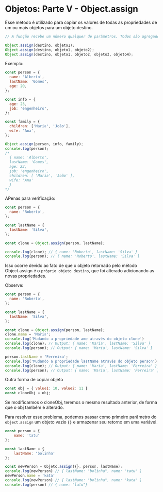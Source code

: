 # Objetos: Parte V - Object.assign
Esse método é utilizado para copiar os valores de todas as propriedades de um ou mais objetos para um objeto destino.
```javascript
// A função recebe um número qualquer de parâmetros. Todos são agregados como valores para adicionar ao objeto de destino!

Object.assign(destino, objeto1);
Object.assign(destino, objeto1, objeto2);
Object.assign(destino, objeto1, objeto2, objeto3, objeto4);
```

Exemplo:
```javascript
const person = {
  name: 'Alberto',
  lastName: 'Gomes',
  age: 20,
};

const info = {
  age: 23,
  job: 'engenheiro',
};

const family = {
  children: ['Maria', 'João'],
  wife: 'Ana',
};

Object.assign(person, info, family);
console.log(person);
/* 
  { name: 'Alberto',
  lastName: 'Gomes',
  age: 23,
  job: 'engenheiro',
  children: [ 'Maria', 'João' ],
  wife: 'Ana'
  } 
*/
```

APenas para verificação:
```javascript
const person = {
  name: 'Roberto',
};

const lastName = {
  lastName: 'Silva',
};

const clone = Object.assign(person, lastName);

console.log(clone); // { name: 'Roberto', lastName: 'Silva' }
console.log(person); // { name: 'Roberto', lastName: 'Silva' }
```

Isso ocorre devido ao fato de que o objeto retornado pelo método Object.assign é o `próprio objeto destino`, que foi alterado adicionando as novas propriedades.

Observe:
```javascript
const person = {
  name: 'Roberto',
};

const lastName = {
  lastName: 'Silva',
};

const clone = Object.assign(person, lastName);
clone.name = 'Maria';
console.log('Mudando a propriedade ame através do objeto clone')
console.log(clone); // Output: { name: 'Maria', lastName: 'Silva' }
console.log(person); // Output: { name: 'Maria', lastName: 'Silva' }

person.lastName = 'Ferreira';
console.log('Mudando a propriedade lastName através do objeto person');
console.log(clone); // Output: { name: 'Maria', lastName: 'Ferreira' }
console.log(person); // Output: { name: 'Maria', lastName: 'Ferreira' }n
```


Outra forma de copiar objeto
```javascript
const obj = { value1: 10, value2: 11 }
const cloneObj = obj;
```
Se modificarmos o cloneObj, teremos o mesmo resultado anterior, de forma que o obj também é alterado.

Para resolver esse problema, podemos passar como primeiro parâmetro do `object.assign` um objeto vazio `{}` e armazenar seu retorno em uma variável.
```javascript
const person = {
    name: 'tatu'
};

const lastName = {
    lastName: 'bolinha'
};

const newPerson = Objetc.assign({}, person, lastName);
console.log(newPerson) // { lastName: "bolinha", name: "tatu" }
newPerson.name = 'kata'
console.log(newPerson) // { lastName: "bolinha", name: "kata" }
console.log(person) // { name: "ẗatu"}
```



